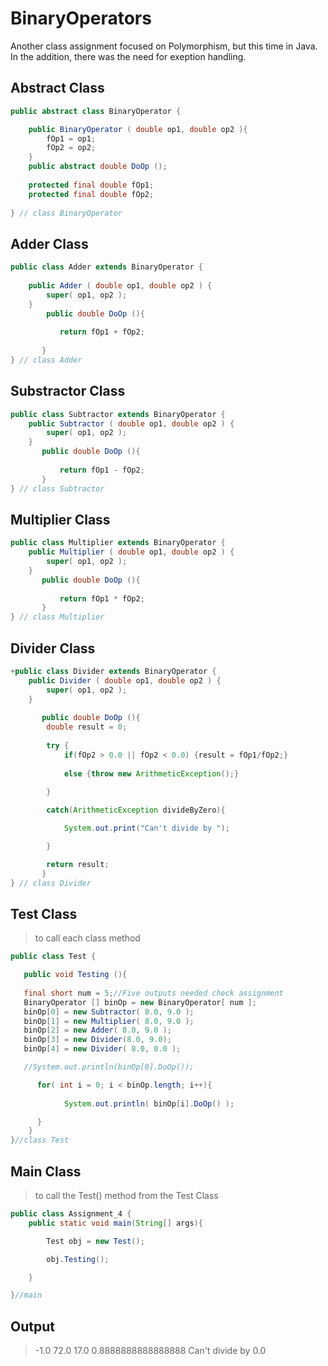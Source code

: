 # BinaryOperators
Another class assignment focused on Polymorphism, but this time in Java.
In the addition, there was the need for exeption handling.


## Abstract Class

```Java
public abstract class BinaryOperator {

    public BinaryOperator ( double op1, double op2 ){
        fOp1 = op1;
        fOp2 = op2;
    }
    public abstract double DoOp ();
    
    protected final double fOp1;
    protected final double fOp2;
        
} // class BinaryOperator
```

## Adder Class

```Java
public class Adder extends BinaryOperator {
    
    public Adder ( double op1, double op2 ) { 
        super( op1, op2 );
    }
        public double DoOp (){
              
           return fOp1 + fOp2;
       
       }
} // class Adder
```

## Substractor Class

```Java
public class Subtractor extends BinaryOperator {
    public Subtractor ( double op1, double op2 ) {
        super( op1, op2 );
    }
       public double DoOp (){
            
           return fOp1 - fOp2;
       }
} // class Subtractor
```

## Multiplier Class

```Java
public class Multiplier extends BinaryOperator {
    public Multiplier ( double op1, double op2 ) {
        super( op1, op2 );
    }
       public double DoOp (){
      
           return fOp1 * fOp2;
       }
} // class Multiplier
```

## Divider Class

```Java
+public class Divider extends BinaryOperator {
    public Divider ( double op1, double op2 ) {
        super( op1, op2 );
    }
    
       public double DoOp (){
        double result = 0;
    
        try {
            if(fOp2 > 0.0 || fOp2 < 0.0) {result = fOp1/fOp2;}
        
            else {throw new ArithmeticException();}   
    
        }    

        catch(ArithmeticException divideByZero){

            System.out.print("Can't divide by ");

        }

        return result;
       }
} // class Divider
```

## Test Class

>to call each class method

```Java
public class Test {

   public void Testing (){
      
   final short num = 5;//Five outputs needed check assignment
   BinaryOperator [] binOp = new BinaryOperator[ num ];
   binOp[0] = new Subtractor( 8.0, 9.0 );
   binOp[1] = new Multiplier( 8.0, 9.0 );
   binOp[2] = new Adder( 8.0, 9.0 );
   binOp[3] = new Divider(8.0, 9.0);
   binOp[4] = new Divider( 8.0, 0.0 );

   //System.out.println(binOp[0].DoOp());

      for( int i = 0; i < binOp.length; i++){
            
            System.out.println( binOp[i].DoOp() );

      }
    }
}//class Test
```

## Main Class

>to call the Test() method from the Test Class

```Java
public class Assignment_4 {
    public static void main(String[] args){

        Test obj = new Test();

        obj.Testing();

    }

}//main
```

## Output

>-1.0
>72.0
>17.0
>0.8888888888888888
>Can't divide by 0.0
